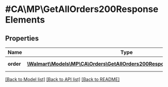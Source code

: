 # #CA\MP\GetAllOrders200ResponseElements

## Properties

Name | Type | Description | Notes
------------ | ------------- | ------------- | -------------
**order** | [**\Walmart\Models\MP\CA\Orders\GetAllOrders200ResponseElementsOrderInner[]**](GetAllOrders200ResponseElementsOrderInner.md) | List of orders | [optional]


[[Back to Model list]](../) [[Back to API list]](../../Api/CA/MP) [[Back to README]](../../README.md)
